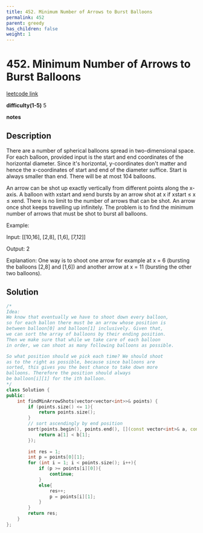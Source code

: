```yaml
---
title: 452. Minimum Number of Arrows to Burst Balloons
permalink: 452
parent: greedy
has_children: false
weight: 1
---
```

# 452. Minimum Number of Arrows to Burst Balloons
[leetcode link](https://leetcode.com/problems/minimum-number-of-arrows-to-burst-balloons/)

**difficulty(1-5)** 
5

**notes**   


## Description
There are a number of spherical balloons spread in two-dimensional space. For each balloon, provided input is the start and end coordinates of the horizontal diameter. Since it's horizontal, y-coordinates don't matter and hence the x-coordinates of start and end of the diameter suffice. Start is always smaller than end. There will be at most 104 balloons.

An arrow can be shot up exactly vertically from different points along the x-axis. A balloon with xstart and xend bursts by an arrow shot at x if xstart ≤ x ≤ xend. There is no limit to the number of arrows that can be shot. An arrow once shot keeps travelling up infinitely. The problem is to find the minimum number of arrows that must be shot to burst all balloons.

Example:

Input:
[[10,16], [2,8], [1,6], [7,12]]

Output:
2

Explanation:
One way is to shoot one arrow for example at x = 6 (bursting the balloons [2,8] and [1,6]) and another arrow at x = 11 (bursting the other two balloons).
 

## Solution
```c++
/*
Idea:
We know that eventually we have to shoot down every balloon,
so for each ballon there must be an arrow whose position is 
between balloon[0] and balloon[1] inclusively. Given that, 
we can sort the array of balloons by their ending position. 
Then we make sure that while we take care of each balloon 
in order, we can shoot as many following balloons as possible.

So what position should we pick each time? We should shoot 
as to the right as possible, because since balloons are 
sorted, this gives you the best chance to take down more 
balloons. Therefore the position should always 
be balloon[i][1] for the ith balloon.
*/
class Solution {
public:
    int findMinArrowShots(vector<vector<int>>& points) {
        if (points.size() <= 1){
            return points.size();
        }
        // sort ascendingly by end position
        sort(points.begin(), points.end(), [](const vector<int>& a, const vector<int>& b){
            return a[1] < b[1]; 
        });
        
        int res = 1;
        int p = points[0][1];
        for (int i = 1; i < points.size(); i++){
            if (p >= points[i][0]){
                continue;
            }
            else{
                res++;
                p = points[i][1];
            }
        }
        return res;
    }
};
```
<!-- 
Default label
{: .label }

Blue label
{: .label .label-blue }

Stable
{: .label .label-green }

New release
{: .label .label-purple }

Coming soon
{: .label .label-yellow }

Deprecated
{: .label .label-red } -->
